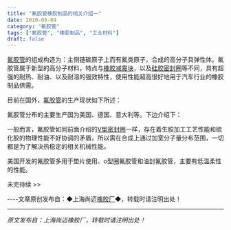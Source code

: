 ```yaml
---
title: "氟胶管橡胶制品的相关介绍一"
date: 2010-05-04
category: "氟胶管"
tags: ["氟胶管", "橡胶制品", "工业材料"]
draft: false
---
```


[氟胶管](http://www.smpolymer.com/fujiaoguan/)的组成构造为：主侧链碳原子上而有氟类原子，合成的高分子具弹性体。氟胶管属于新型的高分子材料，特点与[橡胶减震块](http://www.smpolymer.com/)，以及[硅胶密封圈](http://www.smpolymer.com/)等不同，具有超强的耐热、耐油、以及耐溶的强效特性，使用性能超高很好地用于汽车行业的橡胶制品供需。

目前在国外，[氟胶管](http://www.smpolymer.com/fujiaoguan/)的生产现状如下所述：

氟胶管分布的主要生产国为美国、德国、意大利等。下边介绍下：

一般而言，氟胶管如同前面介绍的[V型密封圈](http://www.smpolymer.com/)一样，存在着生胶加工工艺性能和硫化胶的物理性能不好协调的矛盾，所以需在合成上通过加宽分子量分布范围，一切都是为了解决热稳定的相关机械性能。

美国开发的氟胶管多用于垫片使用、o型圈氟胶管和油封氟胶管，主要有低温柔性的性能。

未完待续 >>

----文章原创发布自：◆上海尚迈[橡胶厂](http://www.smpolymer.com/)◆，转载时请注明出处！

---

*原文发布自：上海尚迈橡胶厂，转载时请注明出处！*
